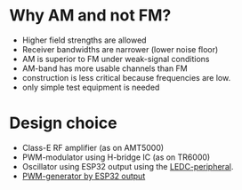 # Why AM and not FM?
* Higher field strengths are allowed
* Receiver bandwidths are narrower (lower noise floor)
* AM is superior to FM under weak-signal conditions
* AM-band has more usable channels than FM
* construction is less critical because frequencies are low.
* only simple test equipment is needed

# Design choice
* Class-E RF amplifier (as on AMT5000)
* PWM-modulator using H-bridge IC (as on TR6000)
* Oscillator using ESP32 output using the [LEDC-peripheral](https://docs.espressif.com/projects/esp-idf/en/stable/esp32/api-reference/peripherals/ledc.html).
* [PWM-generator by ESP32 output](https://docs.espressif.com/projects/esp-iot-solution/en/latest/audio/pwm_audio.html)

